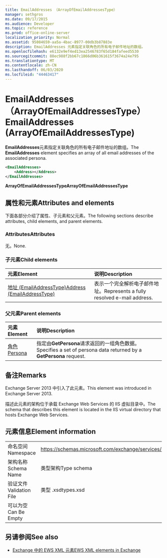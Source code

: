 ```yaml
---
title: EmailAddresses （ArrayOfEmailAddressesType）
manager: sethgros
ms.date: 09/17/2015
ms.audience: Developer
ms.topic: reference
ms.prod: office-online-server
localization_priority: Normal
ms.assetid: 95084659-aa5a-4bac-8977-00db3b87883e
description: EmailAddresses 元素指定关联角色的所有电子邮件地址的数组。
ms.openlocfilehash: e6132e9ef4ed13ea2546783f65d184fafeed5530
ms.sourcegitcommit: 88ec988f2bb67c1866d06b361615f3674a24e795
ms.translationtype: MT
ms.contentlocale: zh-CN
ms.lasthandoff: 06/03/2020
ms.locfileid: "44463417"
---
```

# <a name="emailaddresses-arrayofemailaddressestype"></a><span data-ttu-id="15388-103">EmailAddresses （ArrayOfEmailAddressesType）</span><span class="sxs-lookup"><span data-stu-id="15388-103">EmailAddresses (ArrayOfEmailAddressesType)</span></span>

<span data-ttu-id="15388-104">**EmailAddresses**元素指定关联角色的所有电子邮件地址的数组。</span><span class="sxs-lookup"><span data-stu-id="15388-104">The **EmailAddresses** element specifies an array of all email addresses of the associated persona.</span></span> 
  
```XML
<EmailAddresses>
    <Address></Address>
</EmailAddresses>
```

 <span data-ttu-id="15388-105">**ArrayOfEmailAddressesType**</span><span class="sxs-lookup"><span data-stu-id="15388-105">**ArrayOfEmailAddressesType**</span></span>
## <a name="attributes-and-elements"></a><span data-ttu-id="15388-106">属性和元素</span><span class="sxs-lookup"><span data-stu-id="15388-106">Attributes and elements</span></span>

<span data-ttu-id="15388-107">下面各部分介绍了属性、子元素和父元素。</span><span class="sxs-lookup"><span data-stu-id="15388-107">The following sections describe attributes, child elements, and parent elements.</span></span>
  
### <a name="attributes"></a><span data-ttu-id="15388-108">Attributes</span><span class="sxs-lookup"><span data-stu-id="15388-108">Attributes</span></span>

<span data-ttu-id="15388-109">无。</span><span class="sxs-lookup"><span data-stu-id="15388-109">None.</span></span>
  
### <a name="child-elements"></a><span data-ttu-id="15388-110">子元素</span><span class="sxs-lookup"><span data-stu-id="15388-110">Child elements</span></span>

|<span data-ttu-id="15388-111">**元素**</span><span class="sxs-lookup"><span data-stu-id="15388-111">**Element**</span></span>|<span data-ttu-id="15388-112">**说明**</span><span class="sxs-lookup"><span data-stu-id="15388-112">**Description**</span></span>|
|:-----|:-----|
|[<span data-ttu-id="15388-113">地址 (EmailAddressType)</span><span class="sxs-lookup"><span data-stu-id="15388-113">Address (EmailAddressType)</span></span>](address-emailaddresstype.md) <br/> |<span data-ttu-id="15388-114">表示一个完全解析电子邮件地址。</span><span class="sxs-lookup"><span data-stu-id="15388-114">Represents a fully resolved e-mail address.</span></span>  <br/> |
   
### <a name="parent-elements"></a><span data-ttu-id="15388-115">父元素</span><span class="sxs-lookup"><span data-stu-id="15388-115">Parent elements</span></span>

|<span data-ttu-id="15388-116">**元素**</span><span class="sxs-lookup"><span data-stu-id="15388-116">**Element**</span></span>|<span data-ttu-id="15388-117">**说明**</span><span class="sxs-lookup"><span data-stu-id="15388-117">**Description**</span></span>|
|:-----|:-----|
|[<span data-ttu-id="15388-118">角色</span><span class="sxs-lookup"><span data-stu-id="15388-118">Persona</span></span>](persona.md) <br/> |<span data-ttu-id="15388-119">指定由**GetPersona**请求返回的一组角色数据。</span><span class="sxs-lookup"><span data-stu-id="15388-119">Specifies a set of persona data returned by a **GetPersona** request.</span></span>  <br/> |
   
## <a name="remarks"></a><span data-ttu-id="15388-120">备注</span><span class="sxs-lookup"><span data-stu-id="15388-120">Remarks</span></span>

<span data-ttu-id="15388-121">Exchange Server 2013 中引入了此元素。</span><span class="sxs-lookup"><span data-stu-id="15388-121">This element was introduced in Exchange Server 2013.</span></span>
  
<span data-ttu-id="15388-122">描述此元素的架构位于承载 Exchange Web Services 的 IIS 虚拟目录中。</span><span class="sxs-lookup"><span data-stu-id="15388-122">The schema that describes this element is located in the IIS virtual directory that hosts Exchange Web Services.</span></span>
  
## <a name="element-information"></a><span data-ttu-id="15388-123">元素信息</span><span class="sxs-lookup"><span data-stu-id="15388-123">Element information</span></span>

|||
|:-----|:-----|
|<span data-ttu-id="15388-124">命名空间</span><span class="sxs-lookup"><span data-stu-id="15388-124">Namespace</span></span>  <br/> |https://schemas.microsoft.com/exchange/services/2006/types  <br/> |
|<span data-ttu-id="15388-125">架构名称</span><span class="sxs-lookup"><span data-stu-id="15388-125">Schema Name</span></span>  <br/> |<span data-ttu-id="15388-126">类型架构</span><span class="sxs-lookup"><span data-stu-id="15388-126">Type schema</span></span>  <br/> |
|<span data-ttu-id="15388-127">验证文件</span><span class="sxs-lookup"><span data-stu-id="15388-127">Validation File</span></span>  <br/> |<span data-ttu-id="15388-128">类型 .xsd</span><span class="sxs-lookup"><span data-stu-id="15388-128">types.xsd</span></span>  <br/> |
|<span data-ttu-id="15388-129">可以为空</span><span class="sxs-lookup"><span data-stu-id="15388-129">Can Be Empty</span></span>  <br/> ||
   
## <a name="see-also"></a><span data-ttu-id="15388-130">另请参阅</span><span class="sxs-lookup"><span data-stu-id="15388-130">See also</span></span>



- [<span data-ttu-id="15388-131">Exchange 中的 EWS XML 元素</span><span class="sxs-lookup"><span data-stu-id="15388-131">EWS XML elements in Exchange</span></span>](ews-xml-elements-in-exchange.md)

